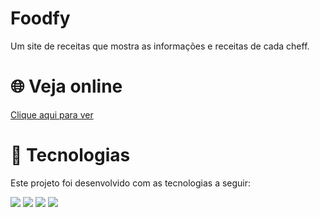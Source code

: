 # Foodfy
Um site de receitas que mostra as informações e receitas de cada cheff.
<br>
# 🌐 Veja online
<a href="https://foodfy-website.herokuapp.com/" target="_blank">Clique aqui para ver</a>
<br>
# 🚀 Tecnologias
Este projeto foi desenvolvido com as tecnologias a seguir:

<img src="https://img.shields.io/badge/TECH-NODEJS-brightgreen"> <img src="https://img.shields.io/badge/TECH-EXPRESS-%235e80f7"> <img src="https://img.shields.io/badge/TECH-NUNJUCKS-%23228B22"> <img src="https://img.shields.io/badge/TECH-JAVASCRIPT-%23fcdc00">




